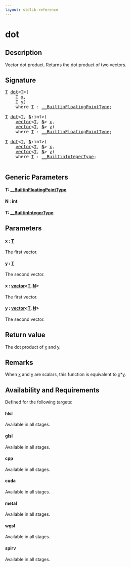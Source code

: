```yaml
---
layout: stdlib-reference
---
```


# dot

## Description

Vector dot product. Returns the dot product of two vectors.



## Signature 

<pre>
<a href=".html#typeparam-T" class="code_type">T</a> <a href=".html">dot</a>&lt;<a href=".html#typeparam-T" class="code_type">T</a>&gt;(
    <a href=".html#typeparam-T" class="code_type">T</a> <a href=".html#decl-x" class="code_param">x</a>,
    <a href=".html#typeparam-T" class="code_type">T</a> <a href=".html#decl-y" class="code_param">y</a>)
    <span class='code_keyword'>where</span> <a href=".html#typeparam-T" class="code_type">T</a> : <a href="../../interfaces/0_builtinfloatingpointtype-029hm/index.html" class="code_type">__BuiltinFloatingPointType</a>;

<a href=".html#typeparam-T" class="code_type">T</a> <a href=".html">dot</a>&lt;<a href=".html#typeparam-T" class="code_type">T</a>, <a href=".html#decl-N" class="code_var">N</a>:<span class="code_keyword">int</span>&gt;(
    <a href="../../types/vector/index.html" class="code_type">vector</a>&lt;<a href=".html#typeparam-T" class="code_type">T</a>, <a href=".html#decl-N" class="code_var">N</a>&gt; <a href=".html#decl-x" class="code_param">x</a>,
    <a href="../../types/vector/index.html" class="code_type">vector</a>&lt;<a href=".html#typeparam-T" class="code_type">T</a>, <a href=".html#decl-N" class="code_var">N</a>&gt; <a href=".html#decl-y" class="code_param">y</a>)
    <span class='code_keyword'>where</span> <a href=".html#typeparam-T" class="code_type">T</a> : <a href="../../interfaces/0_builtinfloatingpointtype-029hm/index.html" class="code_type">__BuiltinFloatingPointType</a>;

<a href=".html#typeparam-T" class="code_type">T</a> <a href=".html">dot</a>&lt;<a href=".html#typeparam-T" class="code_type">T</a>, <a href=".html#decl-N" class="code_var">N</a>:<span class="code_keyword">int</span>&gt;(
    <a href="../../types/vector/index.html" class="code_type">vector</a>&lt;<a href=".html#typeparam-T" class="code_type">T</a>, <a href=".html#decl-N" class="code_var">N</a>&gt; <a href=".html#decl-x" class="code_param">x</a>,
    <a href="../../types/vector/index.html" class="code_type">vector</a>&lt;<a href=".html#typeparam-T" class="code_type">T</a>, <a href=".html#decl-N" class="code_var">N</a>&gt; <a href=".html#decl-y" class="code_param">y</a>)
    <span class='code_keyword'>where</span> <a href=".html#typeparam-T" class="code_type">T</a> : <a href="../../interfaces/0_builtinintegertype-029g/index.html" class="code_type">__BuiltinIntegerType</a>;

</pre>

## Generic Parameters

####  <a id="typeparam-T"></a>T: [\_\_BuiltinFloatingPointType](../../interfaces/0_builtinfloatingpointtype-029hm/index.html)
####  <a id="decl-N"></a>N  : int
####  <a id="typeparam-T"></a>T: [\_\_BuiltinIntegerType](../../interfaces/0_builtinintegertype-029g/index.html)

## Parameters

####  <a id="decl-x"></a>x  : [T](.html#typeparam-T)
The first vector.

####  <a id="decl-y"></a>y  : [T](.html#typeparam-T)
The second vector.

####  <a id="decl-x"></a>x  : [vector](../../types/vector/index.html)\<[T](../../types/vector/index.html#typeparam-T), [N](../../types/vector/index.html#decl-N)\>
The first vector.

####  <a id="decl-y"></a>y  : [vector](../../types/vector/index.html)\<[T](../../types/vector/index.html#typeparam-T), [N](../../types/vector/index.html#decl-N)\>
The second vector.


## Return value
The dot product of <span class='code'><a href=".html#decl-x" class="code_param">x</a></span> and <span class='code'><a href=".html#decl-y" class="code_param">y</a></span>.

## Remarks
When <span class='code'><a href=".html#decl-x" class="code_param">x</a></span> and <span class='code'><a href=".html#decl-y" class="code_param">y</a></span> are scalars, this function is equivalent to <span class='code'><a href=".html#decl-x" class="code_param">x</a>*<a href=".html#decl-y" class="code_param">y</a></span>.


## Availability and Requirements

Defined for the following targets:

#### hlsl
Available in all stages.

#### glsl
Available in all stages.

#### cpp
Available in all stages.

#### cuda
Available in all stages.

#### metal
Available in all stages.

#### wgsl
Available in all stages.

#### spirv
Available in all stages.



